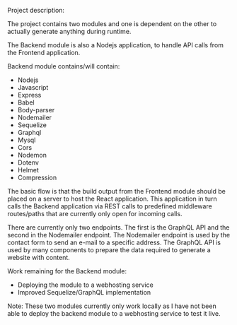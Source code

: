 Project description:

The project contains two modules and one is dependent on the other to actually generate
anything during runtime.

The Backend module is also a Nodejs application, to handle API calls from the Frontend application.

Backend module contains/will contain:
- Nodejs
- Javascript
- Express
- Babel
- Body-parser
- Nodemailer
- Sequelize
- Graphql
- Mysql
- Cors
- Nodemon
- Dotenv
- Helmet
- Compression

The basic flow is that the build output from the Frontend module should be placed on a server
to host the React application. This application in turn calls the Backend application via REST
calls to predefined middleware routes/paths that are currently only open for incoming calls.

There are currently only two endpoints. The first is the GraphQL API and the second in the
Nodemailer endpoint. The Nodemailer endpoint is used by the contact form to send an e-mail to
a specific address. The GraphQL API is used by many components to prepare the data required to
generate a website with content.

Work remaining for the Backend module:
- Deploying the module to a webhosting service
- Improved Sequelize/GraphQL implementation

Note: These two modules currently only work locally as I have not been able to deploy the backend
module to a webhosting service to test it live.